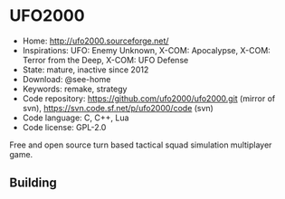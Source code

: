 # UFO2000

- Home: http://ufo2000.sourceforge.net/
- Inspirations: UFO: Enemy Unknown, X-COM: Apocalypse, X-COM: Terror from the Deep, X-COM: UFO Defense
- State: mature, inactive since 2012
- Download: @see-home
- Keywords: remake, strategy
- Code repository: https://github.com/ufo2000/ufo2000.git (mirror of svn), https://svn.code.sf.net/p/ufo2000/code (svn)
- Code language: C, C++, Lua
- Code license: GPL-2.0

Free and open source turn based tactical squad simulation multiplayer game.

## Building
